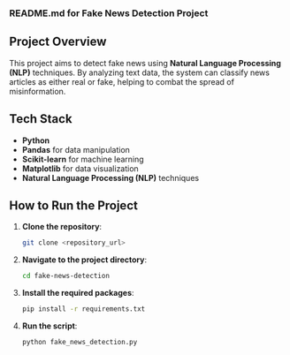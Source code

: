 ### README.md for Fake News Detection Project

## Project Overview
This project aims to detect fake news using **Natural Language Processing (NLP)** techniques. By analyzing text data, the system can classify news articles as either real or fake, helping to combat the spread of misinformation.

## Tech Stack
- **Python**
- **Pandas** for data manipulation
- **Scikit-learn** for machine learning
- **Matplotlib** for data visualization
- **Natural Language Processing (NLP)** techniques

## How to Run the Project
1. **Clone the repository**:
   ```bash
   git clone <repository_url>
   ```
2. **Navigate to the project directory**:
   ```bash
   cd fake-news-detection
   ```
3. **Install the required packages**:
   ```bash
   pip install -r requirements.txt
   ```
4. **Run the script**:
   ```bash
   python fake_news_detection.py
   ```
